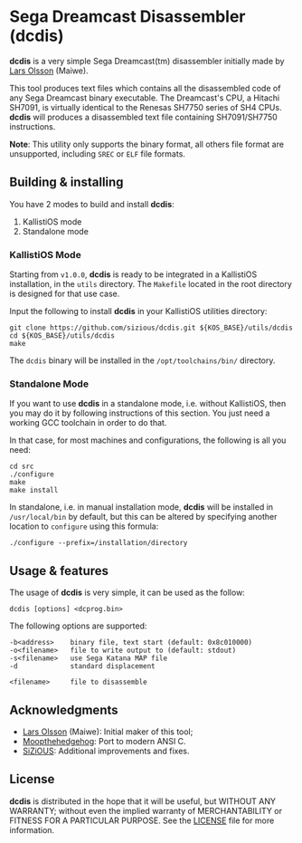 # Sega Dreamcast Disassembler (dcdis)

**dcdis** is a very simple Sega Dreamcast(tm) disassembler initially made
by [Lars Olsson](https://lars-olsson.sizious.com/) (Maiwe).

This tool produces text files which contains all the disassembled code of any
Sega Dreamcast binary executable. The Dreamcast's CPU, a Hitachi SH7091, is
virtually identical to the Renesas SH7750 series of SH4 CPUs. **dcdis** will
produces a disassembled text file containing SH7091/SH7750 instructions.

**Note**: This utility only supports the binary format, all others file format
are unsupported, including `SREC` or `ELF` file formats.

## Building & installing

You have 2 modes to build and install **dcdis**:

1. KallistiOS mode
2. Standalone mode

### KallistiOS Mode

Starting from `v1.0.0`, **dcdis** is ready to be integrated in a KallistiOS
installation, in the `utils` directory. The `Makefile` located in the root
directory is designed for that use case.

Input the following to install **dcdis** in your KallistiOS utilities
directory:

	git clone https://github.com/sizious/dcdis.git ${KOS_BASE}/utils/dcdis
	cd ${KOS_BASE}/utils/dcdis
	make
	
The `dcdis` binary will be installed in the `/opt/toolchains/bin/` directory.

### Standalone Mode

If you want to use **dcdis** in a standalone mode, i.e. without KallistiOS, then
you may do it by following instructions of this section. You just need a working
GCC toolchain in order to do that.

In that case, for most machines and configurations, the following is all you
need:

	cd src
	./configure
	make
	make install


In standalone, i.e. in manual installation mode, **dcdis** will be installed in
`/usr/local/bin` by default, but this can be altered by specifying another
location to `configure` using this formula:


	./configure --prefix=/installation/directory


## Usage & features

The usage of **dcdis** is very simple, it can be used as the follow:

	dcdis [options] <dcprog.bin>

The following options are supported:

	-b<address>    binary file, text start (default: 0x8c010000)
	-o<filename>   file to write output to (default: stdout)
	-s<filename>   use Sega Katana MAP file
	-d             standard displacement

	<filename>     file to disassemble

## Acknowledgments

* [Lars Olsson](jlo@ludd.luth.se) (Maiwe): Initial maker of this tool;
* [Moopthehedgehog](https://dcemulation.org/phpBB/viewtopic.php?t=105372): Port
  to modern ANSI C.
* [SiZiOUS](https://sizious.com): Additional improvements and fixes.
 
## License

**dcdis** is distributed in the hope that it will be useful, but WITHOUT ANY
WARRANTY; without even the implied warranty of MERCHANTABILITY or FITNESS FOR A
PARTICULAR PURPOSE. See the [LICENSE](LICENSE) file for more information.
